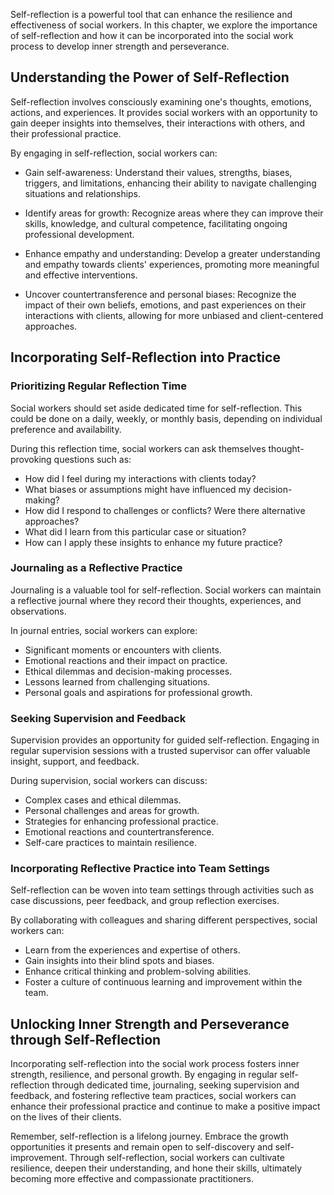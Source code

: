 
Self-reflection is a powerful tool that can enhance the resilience and effectiveness of social workers. In this chapter, we explore the importance of self-reflection and how it can be incorporated into the social work process to develop inner strength and perseverance.

Understanding the Power of Self-Reflection
------------------------------------------

Self-reflection involves consciously examining one's thoughts, emotions, actions, and experiences. It provides social workers with an opportunity to gain deeper insights into themselves, their interactions with others, and their professional practice.

By engaging in self-reflection, social workers can:

* Gain self-awareness: Understand their values, strengths, biases, triggers, and limitations, enhancing their ability to navigate challenging situations and relationships.

* Identify areas for growth: Recognize areas where they can improve their skills, knowledge, and cultural competence, facilitating ongoing professional development.

* Enhance empathy and understanding: Develop a greater understanding and empathy towards clients' experiences, promoting more meaningful and effective interventions.

* Uncover countertransference and personal biases: Recognize the impact of their own beliefs, emotions, and past experiences on their interactions with clients, allowing for more unbiased and client-centered approaches.

Incorporating Self-Reflection into Practice
-------------------------------------------

### Prioritizing Regular Reflection Time

Social workers should set aside dedicated time for self-reflection. This could be done on a daily, weekly, or monthly basis, depending on individual preference and availability.

During this reflection time, social workers can ask themselves thought-provoking questions such as:

* How did I feel during my interactions with clients today?
* What biases or assumptions might have influenced my decision-making?
* How did I respond to challenges or conflicts? Were there alternative approaches?
* What did I learn from this particular case or situation?
* How can I apply these insights to enhance my future practice?

### Journaling as a Reflective Practice

Journaling is a valuable tool for self-reflection. Social workers can maintain a reflective journal where they record their thoughts, experiences, and observations.

In journal entries, social workers can explore:

* Significant moments or encounters with clients.
* Emotional reactions and their impact on practice.
* Ethical dilemmas and decision-making processes.
* Lessons learned from challenging situations.
* Personal goals and aspirations for professional growth.

### Seeking Supervision and Feedback

Supervision provides an opportunity for guided self-reflection. Engaging in regular supervision sessions with a trusted supervisor can offer valuable insight, support, and feedback.

During supervision, social workers can discuss:

* Complex cases and ethical dilemmas.
* Personal challenges and areas for growth.
* Strategies for enhancing professional practice.
* Emotional reactions and countertransference.
* Self-care practices to maintain resilience.

### Incorporating Reflective Practice into Team Settings

Self-reflection can be woven into team settings through activities such as case discussions, peer feedback, and group reflection exercises.

By collaborating with colleagues and sharing different perspectives, social workers can:

* Learn from the experiences and expertise of others.
* Gain insights into their blind spots and biases.
* Enhance critical thinking and problem-solving abilities.
* Foster a culture of continuous learning and improvement within the team.

Unlocking Inner Strength and Perseverance through Self-Reflection
-----------------------------------------------------------------

Incorporating self-reflection into the social work process fosters inner strength, resilience, and personal growth. By engaging in regular self-reflection through dedicated time, journaling, seeking supervision and feedback, and fostering reflective team practices, social workers can enhance their professional practice and continue to make a positive impact on the lives of their clients.

Remember, self-reflection is a lifelong journey. Embrace the growth opportunities it presents and remain open to self-discovery and self-improvement. Through self-reflection, social workers can cultivate resilience, deepen their understanding, and hone their skills, ultimately becoming more effective and compassionate practitioners.
